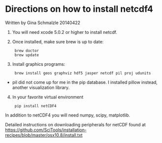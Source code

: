 Directions on how to install netcdf4
======================================
Written by Gina Schmalzle 20140422

1. You will need xcode 5.0.2 or higher to install netcdf.
2. Once installed, make sure brew is up to date:

        brew doctor
        brew update

3. Install graphics programs:

        brew install geos graphviz hdf5 jasper netcdf pil proj udunits

  * pil did not come up for me in the pip database.  I installed pillow instead, another visualization library.

4. In your favorite virtual environment

        pip install netCDF4

  In addition to netCDF4 you will need numpy, scipy, matplotlib.

Detailed instructions on downloading peripherals for netCDF found at https://github.com/SciTools/installation-recipes/blob/master/osx10.8/install.txt
